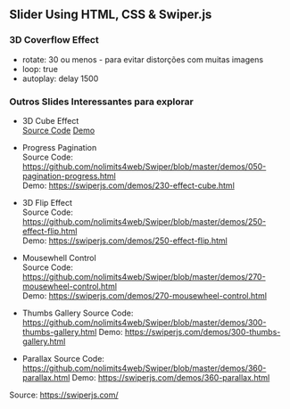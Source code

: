 ﻿## Slider Using HTML, CSS & Swiper.js

### 3D Coverflow Effect 
* rotate: 30 ou menos - para evitar distorções com muitas imagens
* loop: true
* autoplay: delay 1500

### Outros Slides Interessantes para explorar
* 3D Cube Effect<br>
  [Source Code](https://github.com/nolimits4web/Swiper/blob/master/demos/230-effect-cube.html)
  [Demo](https://github.com/nolimits4web/Swiper/blob/master/demos/230-effect-cube.html)

* Progress Pagination<br>
  Source Code:<br>  https://github.com/nolimits4web/Swiper/blob/master/demos/050-pagination-progress.html<br>
  Demo: https://swiperjs.com/demos/230-effect-cube.html<br>
  
* 3D Flip Effect<br>
  Source Code: https://github.com/nolimits4web/Swiper/blob/master/demos/250-effect-flip.html<br>
  Demo: https://swiperjs.com/demos/250-effect-flip.html<br>
  
* Mousewhell Control<br>
  Source Code: https://github.com/nolimits4web/Swiper/blob/master/demos/270-mousewheel-control.html<br>
  Demo: https://swiperjs.com/demos/270-mousewheel-control.html<br>
  
 * Thumbs Gallery 
  Source Code: https://github.com/nolimits4web/Swiper/blob/master/demos/300-thumbs-gallery.html
  Demo: https://swiperjs.com/demos/300-thumbs-gallery.html
  
 * Parallax
  Source Code: https://github.com/nolimits4web/Swiper/blob/master/demos/360-parallax.html
  Demo: https://swiperjs.com/demos/360-parallax.html


Source: https://swiperjs.com/
